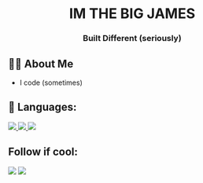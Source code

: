 
<h1 align="center">IM THE BIG JAMES</h1>
<h3 align="center">Built Different (seriously)</h3>


## 🙋‍♂️ About Me

- I code (sometimes)

## 🚀 Languages:

<p align="left"> 
    <a href="https://isocpp.org/" target="_blank"> <img src="https://img.icons8.com/color/48/000000/c-plus-plus-logo.png"/> </a>
    <a href="https://docs.microsoft.com/en-us/dotnet/csharp/" target="_blank"> <img src="https://img.icons8.com/color/48/000000/c-sharp-logo-2.png"/> </a> 
    <a href="https://developer.mozilla.org/en-US/docs/Web/JavaScript" target="_blank"> <img src="https://img.icons8.com/color/48/000000/javascript.png"/> </a> 
</p>

## Follow if cool:
<p align="left">

<a href = "https://twitter.com/itzjxmess"><img src="https://img.icons8.com/fluent/48/000000/twitter.png"/></a>
<a href = "https://www.youtube.com/channel/JamesFPS1"><img src="https://img.icons8.com/color/48/000000/youtube-play.png"/></a>

</p>
